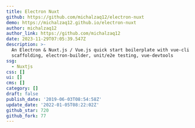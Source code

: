 ```yaml
---
title: Electron Nuxt
github: https://github.com/michalzaq12/electron-nuxt
demo: https://michalzaq12.github.io/electron-nuxt
author: michalzaq12
author_link: https://github.com/michalzaq12
date: 2023-11-29T07:05:39.547Z
description: >-
  An Electron & Nuxt.js / Vue.js quick start boilerplate with vue-cli
  scaffolding, electron-builder, unit/e2e testing, vue-devtools
ssg:
  - Nuxtjs
css: []
ui: []
cms: []
category: []
draft: false
publish_date: '2019-06-03T08:54:58Z'
update_date: '2022-01-05T08:22:02Z'
github_star: 720
github_fork: 77
---
```

